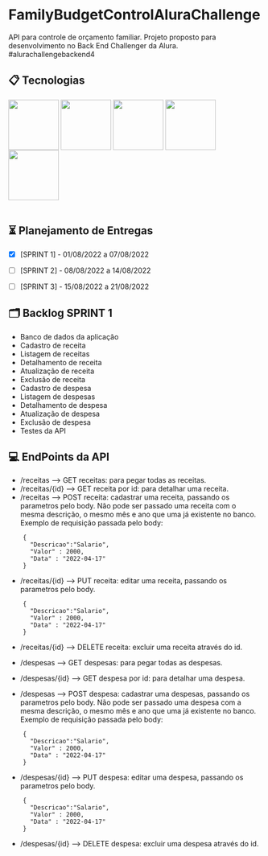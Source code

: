 # FamilyBudgetControlAluraChallenge
API para controle de orçamento familiar. Projeto proposto para desenvolvimento no Back End Challenger da Alura. #alurachallengebackend4

## :clipboard: Tecnologias

<div style="display: inline_block">
  <img align="center"  height="100" width="100" src="https://cdn.jsdelivr.net/gh/devicons/devicon/icons/csharp/csharp-original.svg" />
  <img align="center"  height="100" width="100" src="https://cdn.jsdelivr.net/gh/devicons/devicon/icons/dot-net/dot-net-original.svg" />
  <img align="center"  height="100" width="100" src="https://cdn.jsdelivr.net/gh/devicons/devicon/icons/microsoftsqlserver/microsoftsqlserver-plain-wordmark.svg" /> 
  <img align="center"  height="100" width="100" src="https://cdn.jsdelivr.net/gh/devicons/devicon/icons/visualstudio/visualstudio-plain.svg" />
  <img align="center"  height="100" width="100" src="https://cdn.jsdelivr.net/gh/devicons/devicon/icons/trello/trello-plain.svg" />
</div>

<br>

## :hourglass_flowing_sand: Planejamento de Entregas
- [x] [SPRINT 1] - 01/08/2022 a 07/08/2022

- [ ] [SPRINT 2] - 08/08/2022 a 14/08/2022

- [ ] [SPRINT 3] - 15/08/2022 a 21/08/2022



## :card_index_dividers: Backlog SPRINT 1
* Banco de dados da aplicação
* Cadastro de receita
* Listagem de receitas
* Detalhamento de receita
* Atualização de receita
* Exclusão de receita
* Cadastro de despesa
* Listagem de despesas
* Detalhamento de despesa
* Atualização de despesa
* Exclusão de despesa
* Testes da API

## :computer: EndPoints da API
* /receitas       --> GET receitas: para pegar todas as receitas.
* /receitas/{id}  --> GET receita por id: para detalhar uma receita.
* /receitas       --> POST receita: cadastrar uma receita, passando os parametros pelo body. Não pode ser passado uma receita com o mesma descrição, o mesmo mês e ano que uma já existente no banco. Exemplo de requisição passada pelo body:
```
    {
      "Descricao":"Salario",
      "Valor" : 2000,
      "Data" : "2022-04-17"
    }
```
* /receitas/{id}  --> PUT receita: editar uma receita, passando os parametros pelo body.
```
    {
      "Descricao":"Salario",
      "Valor" : 2000,
      "Data" : "2022-04-17"
    }
```
* /receitas/{id}  --> DELETE receita: excluir uma receita através do id.


* /despesas       --> GET despesas: para pegar todas as despesas.
* /despesas/{id}  --> GET despesa por id: para detalhar uma despesa.
* /despesas       --> POST despesa: cadastrar uma despesas, passando os parametros pelo body. Não pode ser passado uma despesa com a mesma descrição, o mesmo mês e ano que uma já existente no banco. Exemplo de requisição passada pelo body:
```
    {
      "Descricao":"Salario",
      "Valor" : 2000,
      "Data" : "2022-04-17"
    }
```
* /despesas/{id}  --> PUT despesa: editar uma despesa, passando os parametros pelo body.
```
    {
      "Descricao":"Salario",
      "Valor" : 2000,
      "Data" : "2022-04-17"
    }
```
* /despesas/{id}  --> DELETE despesa: excluir uma despesa através do id.


